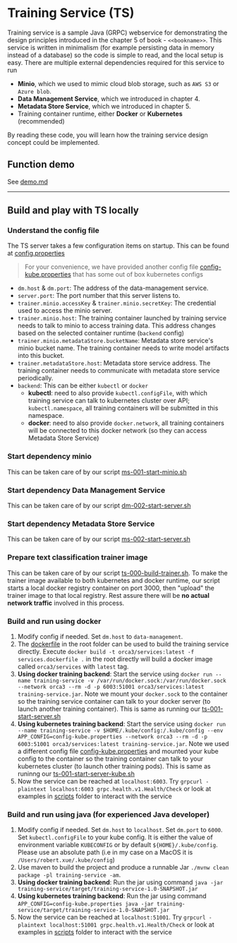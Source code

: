 # Training Service (TS)
Training service is a sample Java (GRPC) webservice for demonstrating the design principles introduced in the chapter 5 of book - `<<bookname>>`.
This service is written in minimalism (for example persisting data in memory instead of a database) so the code is simple to read, and the local setup is easy.
There are multiple external dependencies required for this service to run
- **Minio**, which we used to mimic cloud blob storage, such as `AWS S3` or `Azure blob`. 
- **Data Management Service**, which we introduced in chapter 4.
- **Metadata Store Service**, which we introduced in chapter 5.
- Training container runtime, either **Docker** or **Kubernetes** (recommended)

By reading these code, you will learn how the training service design concept could be implemented.

## Function demo

See [demo.md](demo.md)

--------

## Build and play with TS locally

### Understand the config file
The TS server takes a few configuration items on startup. This can be found at [config.properties](src/main/resources/config.properties)
> For your convenience, we have provided another config file [config-kube.properties](src/main/resources/config-kube.properties) that has some out of box kubernetes configs
- `dm.host` & `dm.port`: The address of the data-management service.
- `server.port`: The port number that this server listens to.
- `trainer.minio.accessKey` & `trainer.minio.secretKey`: The credential used to access the minio server.
- `trainer.minio.host`: The training container launched by training service needs to talk to minio to access training data. This address changes based on the selected container runtime (`backend` config)
- `trainer.minio.metadataStore.bucketName`: Metadata store service's minio bucket name. The training container needs to write model artifacts into this bucket.
- `trainer.metadataStore.host`: Metadata store service address. The training container needs to communicate with metadata store service periodically.
- `backend`: This can be either `kubectl` or `docker`
  - **kubectl**: need to also provide `kubectl.configFile`, with which training service can talk to kubernetes cluster over API; `kubectl.namespace`, all training containers will be submitted in this namespace.
  - **docker**: need to also provide `docker.network`, all training containers will be connected to this docker network (so they can access Metadata Store Service)

### Start dependency minio
This can be taken care of by our script [ms-001-start-minio.sh](../scripts/ms-001-start-minio.sh)

### Start dependency Data Management Service
This can be taken care of by our script [dm-002-start-server.sh](../scripts/dm-002-start-server.sh)

### Start dependency Metadata Store Service
This can be taken care of by our script [ms-002-start-server.sh](../scripts/ms-002-start-server.sh)

### Prepare text classification trainer image
This can be taken care of by our script [ts-000-build-trainer.sh](../scripts/ts-000-build-trainer.sh). 
To make the trainer image available to both kubernetes and docker runtime, our script starts a local docker registry container on port 3000, then "upload" the trainer image to that local registry.
Rest assure there will be **no actual network traffic** involved in this process.

### Build and run using docker
1. Modify config if needed. Set `dm.host` to `data-management`.
2. The [dockerfile](../services.dockerfile) in the root folder can be used to build the training service directly. Execute `docker build -t orca3/services:latest -f services.dockerfile .` in the root directly will build a docker image called `orca3/services` with `latest` tag.
3. **Using docker training backend**: Start the service using `docker run --name training-service -v /var/run/docker.sock:/var/run/docker.sock --network orca3 --rm -d -p 6003:51001 orca3/services:latest training-service.jar`. Note we mount your `docker.sock` to the container so the training service container can talk to your docker server (to launch another training container). This is same as running our [ts-001-start-server.sh](../scripts/ts-001-start-server.sh)
4. **Using kubernetes training backend**: Start the service using `docker run --name training-service -v $HOME/.kube/config:/.kube/config --env APP_CONFIG=config-kube.properties --network orca3 --rm -d -p 6003:51001 orca3/services:latest training-service.jar`. Note we used a different config file [config-kube.properties](src/main/resources/config-kube.properties) and mounted your kube config to the container so the training container can talk to your kubernetes cluster (to launch other training pods). This is same as runinng our [ts-001-start-server-kube.sh](../scripts/ts-001-start-server-kube.sh)
5. Now the service can be reached at `localhost:6003`. Try `grpcurl -plaintext localhost:6003 grpc.health.v1.Health/Check` or look at examples in [scripts](../scripts) folder to interact with the service

### Build and run using java (for experienced Java developer)
1. Modify config if needed. Set `dm.host` to `localhost`. Set `dm.port` to `6000`. Set `kubectl.configFile` to your kube config. It is either the value of environment variable `KUBECONFIG` or by default `${HOME}/.kube/config`. Please use an absolute path (i.e in my case on a MacOS it is `/Users/robert.xue/.kube/config`)
2. Use maven to build the project and produce a runnable Jar `./mvnw clean package -pl training-service -am`.
3. **Using docker training backend**: Run the jar using command `java -jar training-service/target/training-service-1.0-SNAPSHOT.jar`
4. **Using kubernetes training backend**: Run the jar using command `APP_CONFIG=config-kube.properties java -jar training-service/target/training-service-1.0-SNAPSHOT.jar`
5. Now the service can be reached at `localhost:51001`. Try `grpcurl -plaintext localhost:51001 grpc.health.v1.Health/Check` or look at examples in [scripts](../scripts) folder to interact with the service

